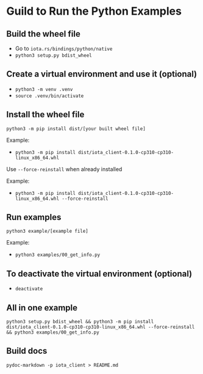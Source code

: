 # Guild to Run the Python Examples

## Build the wheel file

- Go to `iota.rs/bindings/python/native`
- `python3 setup.py bdist_wheel`

## Create a virtual environment and use it (optional)

- `python3 -m venv .venv`
- `source .venv/bin/activate`

## Install the wheel file

`python3 -m pip install dist/[your built wheel file]`

Example:

- `python3 -m pip install dist/iota_client-0.1.0-cp310-cp310-linux_x86_64.whl`

Use `--force-reinstall` when already installed

Example: 

- `python3 -m pip install dist/iota_client-0.1.0-cp310-cp310-linux_x86_64.whl --force-reinstall`

## Run examples

`python3 example/[example file]`

Example: 

- `python3 examples/00_get_info.py`

## To deactivate the virtual environment (optional)

- `deactivate`

## All in one example

`python3 setup.py bdist_wheel && python3 -m pip install dist/iota_client-0.1.0-cp310-cp310-linux_x86_64.whl --force-reinstall && python3 examples/00_get_info.py`

## Build docs

`pydoc-markdown -p iota_client > README.md`